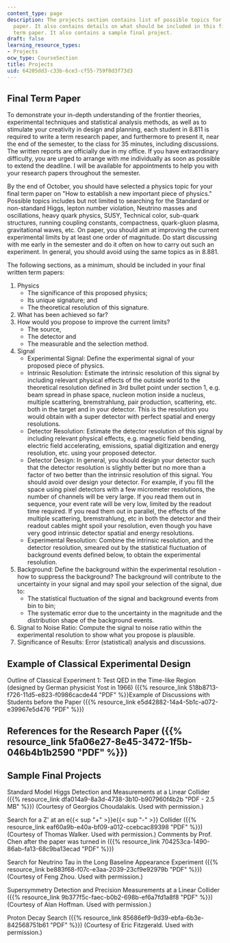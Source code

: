 ```yaml
---
content_type: page
description: The projects section contains list of possible topics for final term
  paper. It also contains details on what should be included in this final written
  term paper. It also contains a sample final project.
draft: false
learning_resource_types:
- Projects
ocw_type: CourseSection
title: Projects
uid: 64205dd3-c33b-6ce3-cf55-759f0d3f73d3
---
```

## Final Term Paper

To demonstrate your in-depth understanding of the frontier theories, experimental techniques and statistical analysis methods, as well as to stimulate your creativity in design and planning, each student in 8.811 is required to write a term research paper, and furthermore to present it, near the end of the semester, to the class for 35 minutes, including discussions. The written reports are officially due in my office. If you have extraordinary difficulty, you are urged to arrange with me individually as soon as possible to extend the deadline. I will be available for appointments to help you with your research papers throughout the semester.

By the end of October, you should have selected a physics topic for your final term paper on "How to establish a new important piece of physics." Possible topics includes but not limited to searching for the Standard or non-standard Higgs, lepton number violation, Neutrino masses and oscillations, heavy quark physics, SUSY, Technical color, sub-quark structures, running coupling constants, compactness, quark-gluon plasma, gravitational waves, etc. On paper, you should aim at improving the current experimental limits by at least one order of magnitude. Do start discussing with me early in the semester and do it often on how to carry out such an experiment. In general, you should avoid using the same topics as in 8.881.

The following sections, as a minimum, should be included in your final written term papers:

1. Physics
    - The significance of this proposed physics;
    - Its unique signature; and
    - The theoretical resolution of this signature.
2. What has been achieved so far?
3. How would you propose to improve the current limits?
    - The source,
    - The detector and
    - The measurable and the selection method.
4. Signal
    - Experimental Signal: Define the experimental signal of your proposed piece of physics.
    - Intrinsic Resolution: Estimate the intrinsic resolution of this signal by including relevant physical effects of the outside world to the theoretical resolution defined in 3rd bullet point under section 1, e.g. beam spread in phase space, nucleon motion inside a nucleus, multiple scattering, bremstrahlung, pair production, scattering, etc. both in the target and in your detector. This is the resolution you would obtain with a super detector with perfect spatial and energy resolutions.
    - Detector Resolution: Estimate the detector resolution of this signal by including relevant physical effects, e.g. magnetic field bending, electric field accelerating, emissions, spatial digitization and energy resolution, etc. using your proposed detector.
    - Detector Design: In general, you should design your detector such that the detector resolution is slightly better but no more than a factor of two better than the intrinsic resolution of this signal. You should avoid over design your detector. For example, if you fill the space using pixel detectors with a few micrometer resolutions, the number of channels will be very large. If you read them out in sequence, your event rate will be very low, limited by the readout time required. If you read them out in parallel, the effects of the multiple scattering, bremstrahlung, etc in both the detector and their readout cables might spoil your resolution, even though you have very good intrinsic detector spatial and energy resolutions.
    - Experimental Resolution: Combine the intrinsic resolution, and the detector resolution, smeared out by the statistical fluctuation of background events defined below, to obtain the experimental resolution.
5. Background: Define the background within the experimental resolution - how to suppress the background? The background will contribute to the uncertainty in your signal and may spoil your selection of the signal, due to:
    - The statistical fluctuation of the signal and background events from bin to bin;
    - The systematic error due to the uncertainty in the magnitude and the distribution shape of the background events.
6. Signal to Noise Ratio: Compute the signal to noise ratio within the experimental resolution to show what you propose is plausible.
7. Significance of Results: Error (statistical) analysis and discussions.

## Example of Classical Experimental Design

Outline of Classical Experiment 1: Test QED in the Time-like Region (designed by German physicist Yost in 1966) ({{% resource_link 518b8713-f726-11d5-e823-f0986cacde44 "PDF" %}}Example of Discussions with Students before the Paper ({{% resource_link e5d42882-14a4-5b1c-a072-e39967e5d476 "PDF" %}})

## References for the Research Paper ({{% resource_link 5fa06e27-8e45-3472-1f5b-046b4b1b2590 "PDF" %}})

## Sample Final Projects

Standard Model Higgs Detection and Measurements at a Linear Collider ({{% resource_link dfa014a9-8a3d-4738-3b10-b907960f4b2b "PDF - 2.5 MB" %}}) (Courtesy of Georgios Choudalakis. Used with permission.)

Search for a Z' at an e{{< sup "\+" >}}e{{< sup "\-" >}} Collider ({{% resource_link eaf60a9b-e40a-bf09-a012-ccebcac89398 "PDF" %}}) (Courtesy of Thomas Walker. Used with permission.) Comments by Prof. Chen after the paper was turned in ({{% resource_link 704253ca-1490-86ab-fa13-68c9ba13ecad "PDF" %}})

Search for Neutrino Tau in the Long Baseline Appearance Experiment ({{% resource_link be883f68-f07c-e3aa-2039-23cf9e92979b "PDF" %}}) (Courtesy of Feng Zhou. Used with permission.)

Supersymmetry Detection and Precision Measurements at a Linear Collider ({{% resource_link 9b377f5c-faec-b0b2-698b-ef6a7fd1a8f8 "PDF" %}}) (Courtesy of Alan Hoffman. Used with permission.)

Proton Decay Search ({{% resource_link 85686ef9-9d39-ebfa-6b3e-842568751b61 "PDF" %}}) (Courtesy of Eric Fitzgerald. Used with permission.)